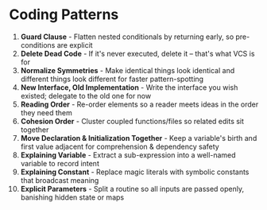 # Coding Patterns

1. **Guard Clause** - Flatten nested conditionals by returning early, so pre-conditions are explicit
2. **Delete Dead Code** - If it's never executed, delete it – that's what VCS is for
3. **Normalize Symmetries** - Make identical things look identical and different things look different for faster pattern-spotting
4. **New Interface, Old Implementation** - Write the interface you wish existed; delegate to the old one for now
5. **Reading Order** - Re-order elements so a reader meets ideas in the order they need them
6. **Cohesion Order** - Cluster coupled functions/files so related edits sit together
7. **Move Declaration & Initialization Together** - Keep a variable's birth and first value adjacent for comprehension & dependency safety
8. **Explaining Variable** - Extract a sub-expression into a well-named variable to record intent
9. **Explaining Constant** - Replace magic literals with symbolic constants that broadcast meaning
10. **Explicit Parameters** - Split a routine so all inputs are passed openly, banishing hidden state or maps
